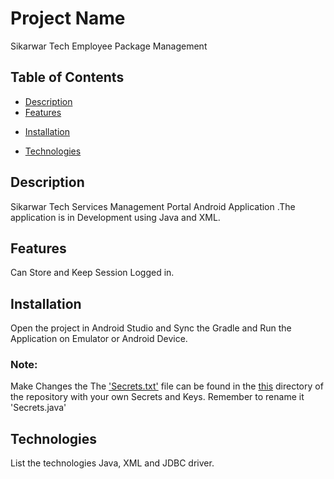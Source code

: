 # Project Name

Sikarwar Tech Employee Package Management

## Table of Contents

- [Description](#description)
- [Features](#features)

[//]: # (- [Screenshots]&#40;#screenshots&#41;)

- [Installation](#installation)

[//]: # (- [Usage]&#40;#usage&#41;)

- [Technologies](#technologies)

[//]: # (- [Contributing]&#40;#contributing&#41;)

[//]: # (- [License]&#40;#license&#41;)

## Description

Sikarwar Tech Services Management Portal Android Application .The application is in Development using Java and XML.  

## Features

Can Store and Keep Session Logged in.

[//]: # (## Screenshots)
[//]: # ()
[//]: # (Include screenshots or visual representations of your project. This can help users understand the interface and visualize the functionality.)

## Installation

Open the project in Android Studio and Sync the Gradle and Run the Application on Emulator or Android Device.

### Note:

Make Changes the The ['Secrets.txt'](app/src/main/java/com/example/sikarwartechservices/Constants) file can be found in the [this](app/src/main/java/com/example/sikarwartechservices/Constants) directory of the repository with your own Secrets and Keys.
Remember to rename it 'Secrets.java'

## Technologies

List the technologies Java, XML and JDBC driver.

[//]: # (## Contributing)

[//]: # (Explain how others can contribute to your project. Provide guidelines for submitting bug reports, feature requests, or pull requests. Include information on coding conventions, testing, and any other relevant guidelines.)

[//]: # (## License)

[//]: # (Specify the license under which your project is distributed. Include any additional terms or conditions if necessary.)

[//]: # (## Contact)

[//]: # (Provide contact information for users to reach out to you with questions, feedback, or inquiries. You can include your email address, social media profiles, or a link to a contact form.)
